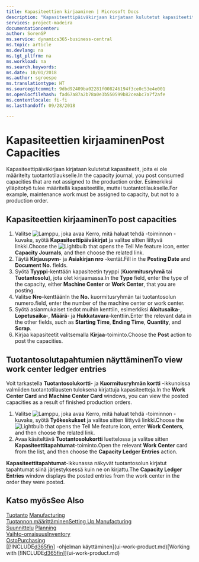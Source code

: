```yaml
---
title: Kapasiteettien kirjaaminen | Microsoft Docs
description: "Kapasiteettipäiväkirjaan kirjataan kulutetut kapasiteetit, joita ei ole määritelty tuotantotilaukselle. Esimerkiksi ylläpitotyö tulee määritellä kapasiteetille, muttei tuotantotilaukselle."
services: project-madeira
documentationcenter: 
author: SorenGP
ms.service: dynamics365-business-central
ms.topic: article
ms.devlang: na
ms.tgt_pltfrm: na
ms.workload: na
ms.search.keywords: 
ms.date: 10/01/2018
ms.author: sgroespe
ms.translationtype: HT
ms.sourcegitcommit: 9dbd92409ba02281f008246194f3ce0c53e4e001
ms.openlocfilehash: fad67a87a2b78a0e3b550599b82ceabc7a7f2afe
ms.contentlocale: fi-fi
ms.lasthandoff: 09/28/2018

---
```

# <a name="post-capacities"></a><span data-ttu-id="055cd-104">Kapasiteettien kirjaaminen</span><span class="sxs-lookup"><span data-stu-id="055cd-104">Post Capacities</span></span>
<span data-ttu-id="055cd-105">Kapasiteettipäiväkirjaan kirjataan kulutetut kapasiteetit, joita ei ole määritelty tuotantotilaukselle.</span><span class="sxs-lookup"><span data-stu-id="055cd-105">In the capacity journal, you post consumed capacities that are not assigned to the production order.</span></span> <span data-ttu-id="055cd-106">Esimerkiksi ylläpitotyö tulee määritellä kapasiteetille, muttei tuotantotilaukselle.</span><span class="sxs-lookup"><span data-stu-id="055cd-106">For example, maintenance work must be assigned to capacity, but not to a production order.</span></span>  

## <a name="to-post-capacities"></a><span data-ttu-id="055cd-107">Kapasiteettien kirjaaminen</span><span class="sxs-lookup"><span data-stu-id="055cd-107">To post capacities</span></span>  
1.  <span data-ttu-id="055cd-108">Valitse ![Lamppu, joka avaa Kerro, mitä haluat tehdä -toiminnon](media/ui-search/search_small.png "Kerro, mitä haluat tehdä") -kuvake, syötä **Kapasiteettipäiväkirjat** ja valitse sitten liittyvä linkki.</span><span class="sxs-lookup"><span data-stu-id="055cd-108">Choose the ![Lightbulb that opens the Tell Me feature](media/ui-search/search_small.png "Tell me what you want to do") icon, enter **Capacity Journals**, and then choose the related link.</span></span>  
2.  <span data-ttu-id="055cd-109">Täytä **Kirjauspvm**- ja **Asiakirjan nro** -kentät.</span><span class="sxs-lookup"><span data-stu-id="055cd-109">Fill in the **Posting Date** and **Document No.** fields.</span></span>  
3.  <span data-ttu-id="055cd-110">Syötä **Tyyppi**-kenttään kapasiteetin tyyppi (**Kuormitusryhmä** tai **Tuotantosolu**), jota olet kirjaamassa.</span><span class="sxs-lookup"><span data-stu-id="055cd-110">In the **Type** field, enter the type of the capacity, either **Machine Center** or **Work Center**, that you are posting.</span></span>  
4.  <span data-ttu-id="055cd-111">Valitse **Nro**-kenttään</span><span class="sxs-lookup"><span data-stu-id="055cd-111">In the **No.**</span></span> <span data-ttu-id="055cd-112">kuormitusryhmän tai tuotantosolun numero.</span><span class="sxs-lookup"><span data-stu-id="055cd-112">field, enter the number of the machine center or work center.</span></span>  
5.  <span data-ttu-id="055cd-113">Syötä asianmukaiset tiedot muihin kenttiin, esimerkiksi **Aloitusaika**-, **Lopetusaika**-, **Määrä**- ja **Hukkatavara**-kenttiin.</span><span class="sxs-lookup"><span data-stu-id="055cd-113">Enter the relevant data in the other fields, such as **Starting Time**, **Ending Time**, **Quantity**, and **Scrap**.</span></span>  
6.  <span data-ttu-id="055cd-114">Kirjaa kapasiteetit valitsemalla **Kirjaa**-toiminto.</span><span class="sxs-lookup"><span data-stu-id="055cd-114">Choose the **Post** action to post the capacities.</span></span>  

## <a name="to-view-work-center-ledger-entries"></a><span data-ttu-id="055cd-115">Tuotantosolutapahtumien näyttäminen</span><span class="sxs-lookup"><span data-stu-id="055cd-115">To view work center ledger entries</span></span>  
<span data-ttu-id="055cd-116">Voit tarkastella **Tuotantosolukortti**- ja **Kuormitusryhmän kortti** -ikkunoissa valmiiden tuotantotilausten tuloksena kirjattuja kapasiteetteja.</span><span class="sxs-lookup"><span data-stu-id="055cd-116">In the **Work Center Card** and **Machine Center Card** windows, you can view the posted capacities as a result of finished production orders.</span></span>    
1.  <span data-ttu-id="055cd-117">Valitse ![Lamppu, joka avaa Kerro, mitä haluat tehdä -toiminnon](media/ui-search/search_small.png "Kerro, mitä haluat tehdä") -kuvake, syötä **Työkeskukset** ja valitse sitten liittyvä linkki.</span><span class="sxs-lookup"><span data-stu-id="055cd-117">Choose the ![Lightbulb that opens the Tell Me feature](media/ui-search/search_small.png "Tell me what you want to do") icon, enter **Work Centers**, and then choose the related link.</span></span>  
2.  <span data-ttu-id="055cd-118">Avaa käsiteltävä **Tuotantosolukortti** luettelossa ja valitse sitten **Kapasiteettitapahtumat**-toiminto.</span><span class="sxs-lookup"><span data-stu-id="055cd-118">Open the relevant **Work Center** card from the list, and then choose the **Capacity Ledger Entries** action.</span></span>  

<span data-ttu-id="055cd-119">**Kapasiteettitapahtumat**-ikkunassa näkyvät tuotantosolun kirjatut tapahtumat siinä järjestyksessä kuin ne on kirjattu.</span><span class="sxs-lookup"><span data-stu-id="055cd-119">The **Capacity Ledger Entries** window displays the posted entries from the work center in the order they were posted.</span></span>   

## <a name="see-also"></a><span data-ttu-id="055cd-120">Katso myös</span><span class="sxs-lookup"><span data-stu-id="055cd-120">See Also</span></span>  
<span data-ttu-id="055cd-121">[Tuotanto](production-manage-manufacturing.md)  </span><span class="sxs-lookup"><span data-stu-id="055cd-121">[Manufacturing](production-manage-manufacturing.md)  </span></span>  
[<span data-ttu-id="055cd-122">Tuotannon määrittäminen</span><span class="sxs-lookup"><span data-stu-id="055cd-122">Setting Up Manufacturing</span></span>](production-configure-production-processes.md)  
<span data-ttu-id="055cd-123">[Suunnittelu](production-planning.md)    </span><span class="sxs-lookup"><span data-stu-id="055cd-123">[Planning](production-planning.md)    </span></span>  
[<span data-ttu-id="055cd-124">Vaihto-omaisuus</span><span class="sxs-lookup"><span data-stu-id="055cd-124">Inventory</span></span>](inventory-manage-inventory.md)  
[<span data-ttu-id="055cd-125">Osto</span><span class="sxs-lookup"><span data-stu-id="055cd-125">Purchasing</span></span>](purchasing-manage-purchasing.md)  
<span data-ttu-id="055cd-126">[[!INCLUDE[d365fin](includes/d365fin_md.md)] -ohjelman käyttäminen](ui-work-product.md)</span><span class="sxs-lookup"><span data-stu-id="055cd-126">[Working with [!INCLUDE[d365fin](includes/d365fin_md.md)]](ui-work-product.md)</span></span>

